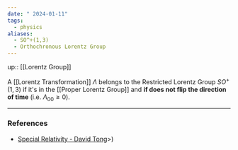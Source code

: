 ```yaml
---
date: " 2024-01-11"
tags:
  - physics
aliases:
  - SO^+(1,3)
  - Orthochronous Lorentz Group
---
```

up:: [[Lorentz Group]]

A [[Lorentz Transformation]] $\Lambda$ belongs to the Restricted Lorentz Group $SO^+(1,3)$ if it's in the [[Proper Lorentz Group]] and **if does not flip the direction of time** (i.e. $\Lambda_{00} \geq 0$).

---
### References
- [Special Relativity - David Tong](http://www.damtp.cam.ac.uk/user/tong/relativity/seven.pdf)>)